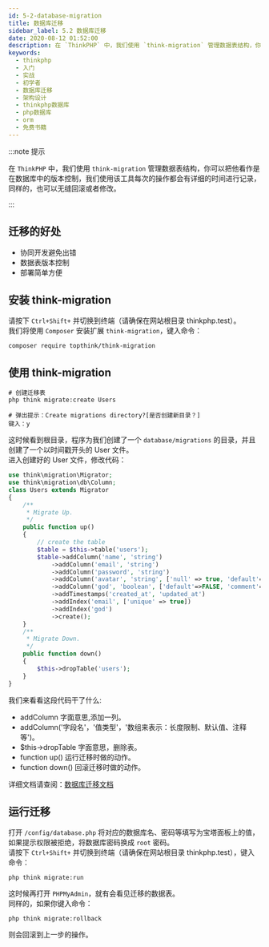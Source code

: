 ```yaml
---
id: 5-2-database-migration
title: 数据库迁移
sidebar_label: 5.2 数据库迁移
date: 2020-08-12 01:52:00
description: 在 `ThinkPHP` 中，我们使用 `think-migration` 管理数据表结构，你可以把他看作是在数据库中的版本控制，我们使用该工具每次的操作都会有详细的时间进行记录，同样的，也可以无缝回滚或者修改。
keywords:
  - thinkphp
  - 入门
  - 实战
  - 初学者
  - 数据库迁移
  - 架构设计
  - thinkphp数据库
  - php数据库
  - orm
  - 免费书籍
---
```


:::note 提示

在 `ThinkPHP` 中，我们使用 `think-migration` 管理数据表结构，你可以把他看作是在数据库中的版本控制，我们使用该工具每次的操作都会有详细的时间进行记录，同样的，也可以无缝回滚或者修改。 

:::

## 迁移的好处

- 协同开发避免出错
- 数据表版本控制
- 部署简单方便

## 安装 think-migration

请按下 `Ctrl+Shift+` 并切换到终端（请确保在网站根目录 thinkphp.test）。  
我们将使用 `Composer` 安装扩展 `think-migration`，键入命令：

```shell title="shell"
composer require topthink/think-migration
```

## 使用 think-migration

```shell title="shell"
# 创建迁移表
php think migrate:create Users

# 弹出提示：Create migrations directory?[是否创建新目录？]
键入：y
```

这时候看到根目录，程序为我们创建了一个 `database/migrations` 的目录，并且创建了一个以时间戳开头的 User 文件。  
进入创建好的 User 文件，修改代码：

```php title="database/migrations/<date>_users.php"
use think\migration\Migrator;
use think\migration\db\Column;
class Users extends Migrator
{
    /**
     * Migrate Up.
     */
    public function up()
    {
        // create the table
        $table = $this->table('users');
        $table->addColumn('name', 'string')
            ->addColumn('email', 'string')
            ->addColumn('password', 'string')
            ->addColumn('avatar', 'string', ['null' => true, 'default'=>NULL, 'comment'=>'用户头像'])
            ->addColumn('god', 'boolean', ['default'=>FALSE, 'comment'=>'管理员'])
            ->addTimestamps('created_at', 'updated_at')
            ->addIndex('email', ['unique' => true])
            ->addIndex('god')
            ->create();
    }
    /**
     * Migrate Down.
     */
    public function down()
    {
        $this->dropTable('users');
    }
}
```

我们来看看这段代码干了什么:

- addColumn 字面意思,添加一列。
- addColumn('字段名'，'值类型'，'数组来表示：长度限制、默认值、注释等')。
- \$this->dropTable 字面意思，删除表。
- function up() 运行迁移时做的动作。
- function down() 回滚迁移时做的动作。

详细文档请查阅：[数据库迁移文档](http://docs.phinx.org/)

## 运行迁移

打开 `/config/database.php` 将对应的数据库名、密码等填写为宝塔面板上的值，如果提示权限被拒绝，将数据库密码换成 `root` 密码。  
请按下 `Ctrl+Shift+` 并切换到终端（请确保在网站根目录 thinkphp.test），键入命令：

```shell title="shell"
php think migrate:run
```

这时候再打开 `PHPMyAdmin`，就有会看见迁移的数据表。  
同样的，如果你键入命令：

```shell title="shell"
php think migrate:rollback
```

则会回滚到上一步的操作。
